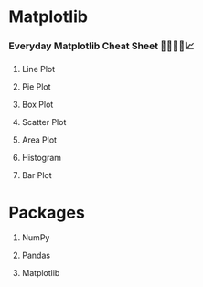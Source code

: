 # Matplotlib

### Everyday Matplotlib Cheat Sheet 🤖🚀📝🎯📈

1. Line Plot

2. Pie Plot

3. Box Plot

4. Scatter Plot

5. Area Plot

6. Histogram

7. Bar Plot

# Packages 

1. NumPy

2. Pandas

3. Matplotlib

